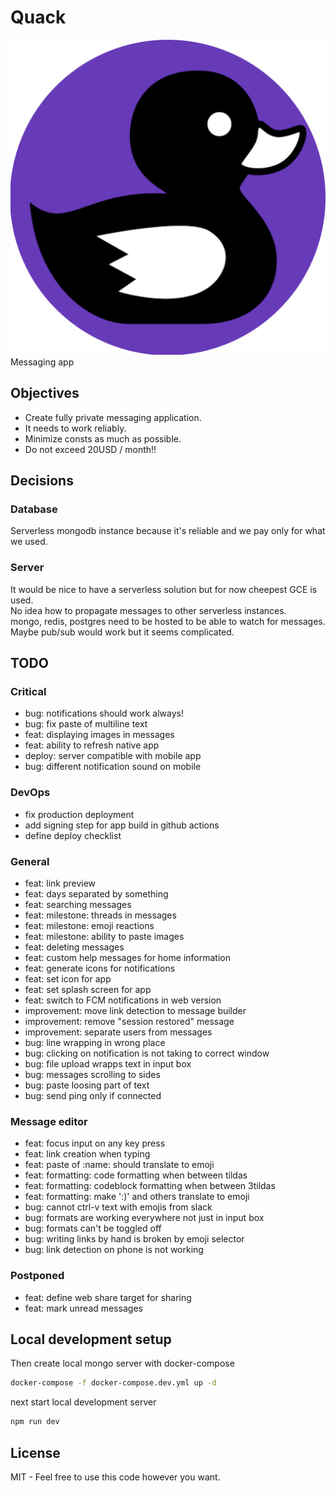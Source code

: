 # Quack
![quack](https://github.com/codecat-io/chat/raw/master/packages/app/resources/icon.png)
Messaging app

## Objectives

- Create fully private messaging application. 
- It needs to work reliably.
- Minimize consts as much as possible.
- Do not exceed 20USD / month!!

## Decisions

### Database
Serverless mongodb instance because it's reliable and we pay only for what we used.

### Server
It would be nice to have a serverless solution but for now cheepest GCE is used.  
No idea how to propagate messages to other serverless instances.  
mongo, redis, postgres need to be hosted to be able to watch for messages.  
Maybe pub/sub would work but it seems complicated.  

## TODO

### Critical
- bug: notifications should work always!
- bug: fix paste of multiline text
- feat: displaying images in messages
- feat: ability to refresh native app
- deploy: server compatible with mobile app
- bug: different notification sound on mobile

### DevOps
- fix production deployment 
- add signing step for app build in github actions
- define deploy checklist

### General
- feat: link preview
- feat: days separated by something
- feat: searching messages
- feat: milestone: threads in messages
- feat: milestone: emoji reactions 
- feat: milestone: ability to paste images
- feat: deleting messages
- feat: custom help messages for home information
- feat: generate icons for notifications
- feat: set icon for app
- feat: set splash screen for app
- feat: switch to FCM notifications in web version
- improvement: move link detection to message builder
- improvement: remove "session restored" message
- improvement: separate users from messages 
- bug: line wrapping in wrong place
- bug: clicking on notification is not taking to correct window
- bug: file upload wrapps text in input box
- bug: messages scrolling to sides
- bug: paste loosing part of text 
- bug: send ping only if connected

### Message editor
- feat: focus input on any key press
- feat: link creation when typing
- feat: paste of :name: should translate to emoji
- feat: formatting: code formatting when between tildas
- feat: formatting: codeblock formatting when between 3tildas
- feat: formatting: make ':)' and others translate to emoji
- bug: cannot ctrl-v text with emojis from slack
- bug: formats are working everywhere not just in input box
- bug: formats can't be toggled off
- bug: writing links by hand is broken by emoji selector
- bug: link detection on phone is not working

### Postponed
- feat: define web share target for sharing
- feat: mark unread messages



## Local development setup

Then create local mongo server with docker-compose

```bash
docker-compose -f docker-compose.dev.yml up -d
```

next start local development server

```bash
npm run dev
```

## License

MIT - Feel free to use this code however you want.
